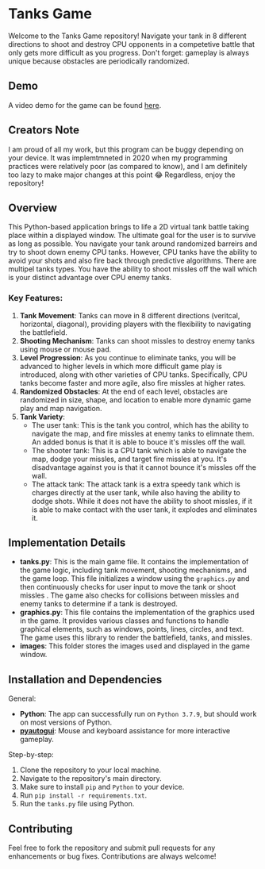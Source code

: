 # Tanks Game

Welcome to the Tanks Game repository! Navigate your tank in 8 different directions to shoot and destroy CPU opponents in a competetive battle that only gets more difficult as you progress. Don't forget: gameplay is always unique because obstacles are periodically randomized.

## Demo

A video demo for the game can be found [here](https://www.youtube.com/watch?v=44Ij5p1PsN0&t=14s).

## Creators Note

I am proud of all my work, but this program can be buggy depending on your device. It was implemtmneted in 2020 when my programming practices were relatively poor (as compared to know), and I am definitely too lazy to make major changes at this point 😂 Regardless, enjoy the repository!

## Overview

This Python-based application brings to life a 2D virtual tank battle taking place within a displayed window. The ultimate goal for the user is to survive as long as possible. You navigate your tank around randomized barreirs and try to shoot down enemy CPU tanks. However, CPU tanks have the ability to avoid your shots and also fire back through predictive algorithms. There are multipel tanks types. You have the ability to shoot missles off the wall which is your distinct advantage over CPU enemy tanks.

### Key Features:

1. **Tank Movement**: Tanks can move in 8 different directions (veritcal, horizontal, diagonal), providing players with the flexibility to navigating the battlefield.
2. **Shooting Mechanism**: Tanks can shoot missles to destroy enemy tanks using mouse or mouse pad.
3. **Level Progression**: As you continue to eliminate tanks, you will be advanced to higher levels in which more difficult game play is introduced, along with other varieties of CPU tanks. Specifically, CPU tanks become faster and more agile, also fire missles at higher rates.
4. **Randomized Obstacles**: At the end of each level, obstacles are randomized in size, shape, and location to enable more dynamic game play and map navigation.
7. **Tank Variety**:
   - The user tank: This is the tank you control, which has the ability to navigate the map, and fire missles at enemy tanks to elimnate them. An added bonus is that it is able to bouce it's missles off the wall.
   - The shooter tank: This is a CPU tank which is able to navigate the map, dodge your missles, and target fire missles at you. It's disadvantage against you is that it cannot bounce it's missles off the wall.
   - The attack tank: The attack tank is a extra speedy tank which is charges directly at the user tank, while also having the ability to dodge shots. While it does not have the ability to shoot missles, if it is able to make contact with the user tank, it explodes and eliminates it.

## Implementation Details

- **tanks.py**: This is the main game file. It contains the implementation of the game logic, including tank movement, shooting mechanisms, and the game loop. This file initializes a window using the `graphics.py` and then continuously checks for user input to move the tank or shoot missles . The game also checks for collisions between missles and enemy tanks to determine if a tank is destroyed.
- **graphics.py**: This file contains the implementation of the graphics used in the game. It provides various classes and functions to handle graphical elements, such as windows, points, lines, circles, and text. The game uses this library to render the battlefield, tanks, and missles.
- **images**: This folder stores the images used and displayed in the game window.

## Installation and Dependencies

General:
- **Python**: The app can successfully run on `Python 3.7.9`, but should work on most versions of Python.
- **[pyautogui](https://pyautogui.readthedocs.io)**: Mouse and keyboard assistance for more interactive gameplay.

Step-by-step:
1. Clone the repository to your local machine.
2. Navigate to the repository's main directory.
3. Make sure to install `pip` and `Python` to your device.
4. Run `pip install -r requirements.txt`.
5. Run the `tanks.py` file using Python.

## Contributing

Feel free to fork the repository and submit pull requests for any enhancements or bug fixes. Contributions are always welcome!

